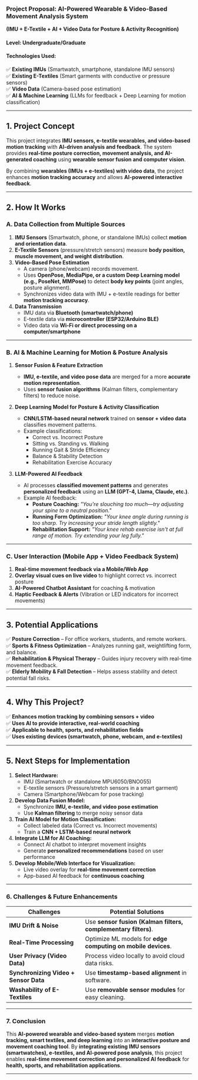 ### **Project Proposal: AI-Powered Wearable & Video-Based Movement Analysis System**  
**(IMU + E-Textile + AI + Video Data for Posture & Activity Recognition)**  

#### **Level:** Undergraduate/Graduate  
#### **Technologies Used:**  
✅ **Existing IMUs** (Smartwatch, smartphone, standalone IMU sensors)  
✅ **Existing E-Textiles** (Smart garments with conductive or pressure sensors)  
✅ **Video Data** (Camera-based pose estimation)  
✅ **AI & Machine Learning** (LLMs for feedback + Deep Learning for motion classification)  

---

## **1. Project Concept**  
This project integrates **IMU sensors, e-textile wearables, and video-based motion tracking** with **AI-driven analysis and feedback**. The system provides **real-time posture correction, movement analysis, and AI-generated coaching** using **wearable sensor fusion and computer vision**.

By combining **wearables (IMUs + e-textiles) with video data**, the project enhances **motion tracking accuracy** and allows **AI-powered interactive feedback**.

---

## **2. How It Works**  

### **A. Data Collection from Multiple Sources**
1. **IMU Sensors** (Smartwatch, phone, or standalone IMUs) collect **motion and orientation data**.  
2. **E-Textile Sensors** (pressure/stretch sensors) measure **body position, muscle movement, and weight distribution**.  
3. **Video-Based Pose Estimation**  
   - A camera (phone/webcam) records movement.  
   - Uses **OpenPose, MediaPipe, or a custom Deep Learning model (e.g., PoseNet, MMPose)** to detect **body key points** (joint angles, posture alignment).  
   - Synchronizes video data with IMU + e-textile readings for better **motion tracking accuracy**.  
4. **Data Transmission**  
   - IMU data via **Bluetooth (smartwatch/phone)**  
   - E-textile data via **microcontroller (ESP32/Arduino BLE)**  
   - Video data via **Wi-Fi or direct processing on a computer/smartphone**  

---

### **B. AI & Machine Learning for Motion & Posture Analysis**
1. **Sensor Fusion & Feature Extraction**
   - **IMU, e-textile, and video pose data** are merged for a more **accurate motion representation**.  
   - Uses **sensor fusion algorithms** (Kalman filters, complementary filters) to reduce noise.  

2. **Deep Learning Model for Posture & Activity Classification**  
   - **CNN/LSTM-based neural network** trained on **sensor + video data** classifies movement patterns.  
   - Example classifications:  
     - Correct vs. Incorrect Posture  
     - Sitting vs. Standing vs. Walking  
     - Running Gait & Stride Efficiency  
     - Balance & Stability Detection  
     - Rehabilitation Exercise Accuracy  

3. **LLM-Powered AI Feedback**  
   - AI processes **classified movement patterns** and generates **personalized feedback** using an **LLM (GPT-4, Llama, Claude, etc.)**.  
   - Example AI feedback:
     - **Posture Coaching:** _"You're slouching too much—try adjusting your spine to a neutral position."_  
     - **Running Form Optimization:** _"Your knee angle during running is too sharp. Try increasing your stride length slightly."_  
     - **Rehabilitation Support:** _"Your knee rehab exercise isn't at full range of motion. Try extending your leg fully."_  

---

### **C. User Interaction (Mobile App + Video Feedback System)**
1. **Real-time movement feedback via a Mobile/Web App**  
2. **Overlay visual cues on live video** to highlight correct vs. incorrect posture  
3. **AI-Powered Chatbot Assistant** for coaching & motivation  
4. **Haptic Feedback & Alerts** (Vibration or LED indicators for incorrect movements)  

---

## **3. Potential Applications**  
✅ **Posture Correction** – For office workers, students, and remote workers.  
✅ **Sports & Fitness Optimization** – Analyzes running gait, weightlifting form, and balance.  
✅ **Rehabilitation & Physical Therapy** – Guides injury recovery with real-time movement feedback.  
✅ **Elderly Mobility & Fall Detection** – Helps assess stability and detect potential fall risks.  

---

## **4. Why This Project?**  
✅ **Enhances motion tracking by combining sensors + video**  
✅ **Uses AI to provide interactive, real-world coaching**  
✅ **Applicable to health, sports, and rehabilitation fields**  
✅ **Uses existing devices (smartwatch, phone, webcam, and e-textiles)**  

---

## **5. Next Steps for Implementation**
1. **Select Hardware:**  
   - IMU (Smartwatch or standalone MPU6050/BNO055)  
   - E-textile sensors (Pressure/stretch sensors in a smart garment)  
   - Camera (Smartphone/Webcam for pose tracking)  
2. **Develop Data Fusion Model:**  
   - Synchronize **IMU, e-textile, and video pose estimation**  
   - Use **Kalman filtering** to merge noisy sensor data  
3. **Train AI Model for Motion Classification:**  
   - Collect labeled data (Correct vs. Incorrect movements)  
   - Train a **CNN + LSTM-based neural network**  
4. **Integrate LLM for AI Coaching:**  
   - Connect AI chatbot to interpret movement insights  
   - Generate **personalized recommendations** based on user performance  
5. **Develop Mobile/Web Interface for Visualization:**  
   - Live video overlay for **real-time movement correction**  
   - App-based AI feedback for **continuous coaching**  

---

### **6. Challenges & Future Enhancements**
| **Challenges** | **Potential Solutions** |
|---------------|------------------------|
| **IMU Drift & Noise** | Use **sensor fusion (Kalman filters, complementary filters)**. |
| **Real-Time Processing** | Optimize ML models for **edge computing on mobile devices**. |
| **User Privacy (Video Data)** | Process video locally to avoid cloud data risks. |
| **Synchronizing Video + Sensor Data** | Use **timestamp-based alignment** in software. |
| **Washability of E-Textiles** | Use **removable sensor modules** for easy cleaning. |

---

### **7. Conclusion**
This **AI-powered wearable and video-based system** merges **motion tracking, smart textiles, and deep learning** into an **interactive posture and movement coaching tool**. By **integrating existing IMU sensors (smartwatches), e-textiles, and AI-powered pose analysis**, this project enables **real-time movement correction and personalized AI feedback** for **health, sports, and rehabilitation applications**.

---

